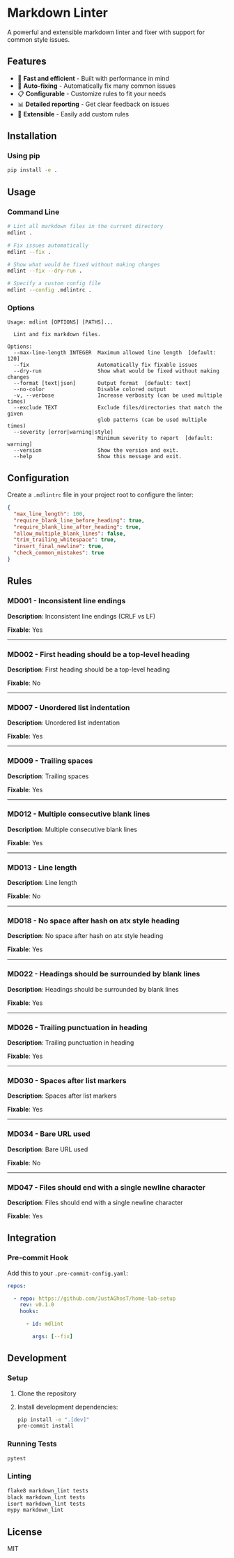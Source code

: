 # Markdown Linter

A powerful and extensible markdown linter and fixer with support for common style issues.

## Features

- 🚀 **Fast and efficient** - Built with performance in mind
- 🔧 **Auto-fixing** - Automatically fix many common issues
- 📋 **Configurable** - Customize rules to fit your needs
- 📊 **Detailed reporting** - Get clear feedback on issues
- 🔌 **Extensible** - Easily add custom rules

## Installation

### Using pip

```bash
pip install -e .
```

## Usage

### Command Line

```bash
# Lint all markdown files in the current directory
mdlint .

# Fix issues automatically
mdlint --fix .

# Show what would be fixed without making changes
mdlint --fix --dry-run .

# Specify a custom config file
mdlint --config .mdlintrc .
```

### Options

``` text
Usage: mdlint [OPTIONS] [PATHS]...

  Lint and fix markdown files.

Options:
  --max-line-length INTEGER  Maximum allowed line length  [default: 120]
  --fix                      Automatically fix fixable issues
  --dry-run                  Show what would be fixed without making changes
  --format [text|json]       Output format  [default: text]
  --no-color                 Disable colored output
  -v, --verbose              Increase verbosity (can be used multiple times)
  --exclude TEXT             Exclude files/directories that match the given
                             glob patterns (can be used multiple times)
  --severity [error|warning|style]
                             Minimum severity to report  [default: warning]
  --version                  Show the version and exit.
  --help                     Show this message and exit.

```

## Configuration

Create a `.mdlintrc` file in your project root to configure the linter:

```json
{
  "max_line_length": 100,
  "require_blank_line_before_heading": true,
  "require_blank_line_after_heading": true,
  "allow_multiple_blank_lines": false,
  "trim_trailing_whitespace": true,
  "insert_final_newline": true,
  "check_common_mistakes": true
}
```

## Rules

### MD001 - Inconsistent line endings

**Description**: Inconsistent line endings (CRLF vs LF)

**Fixable**: Yes

---

### MD002 - First heading should be a top-level heading

**Description**: First heading should be a top-level heading

**Fixable**: No

---

### MD007 - Unordered list indentation

**Description**: Unordered list indentation

**Fixable**: Yes

---

### MD009 - Trailing spaces

**Description**: Trailing spaces

**Fixable**: Yes

---

### MD012 - Multiple consecutive blank lines

**Description**: Multiple consecutive blank lines

**Fixable**: Yes

---

### MD013 - Line length

**Description**: Line length

**Fixable**: No

---

### MD018 - No space after hash on atx style heading

**Description**: No space after hash on atx style heading

**Fixable**: Yes

---

### MD022 - Headings should be surrounded by blank lines

**Description**: Headings should be surrounded by blank lines

**Fixable**: Yes

---

### MD026 - Trailing punctuation in heading

**Description**: Trailing punctuation in heading

**Fixable**: Yes

---

### MD030 - Spaces after list markers

**Description**: Spaces after list markers

**Fixable**: Yes

---

### MD034 - Bare URL used

**Description**: Bare URL used

**Fixable**: No

---

### MD047 - Files should end with a single newline character

**Description**: Files should end with a single newline character

**Fixable**: Yes

## Integration

### Pre-commit Hook

Add this to your `.pre-commit-config.yaml`:

```yaml
repos:

  - repo: https://github.com/JustAGhosT/home-lab-setup
    rev: v0.1.0
    hooks:

      - id: mdlint

        args: [--fix]
```

## Development

### Setup

1. Clone the repository
2. Install development dependencies:

   ```bash
   pip install -e ".[dev]"
   pre-commit install
   ```

### Running Tests

```bash
pytest
```

### Linting

```bash
flake8 markdown_lint tests
black markdown_lint tests
isort markdown_lint tests
mypy markdown_lint
```

## License

MIT
